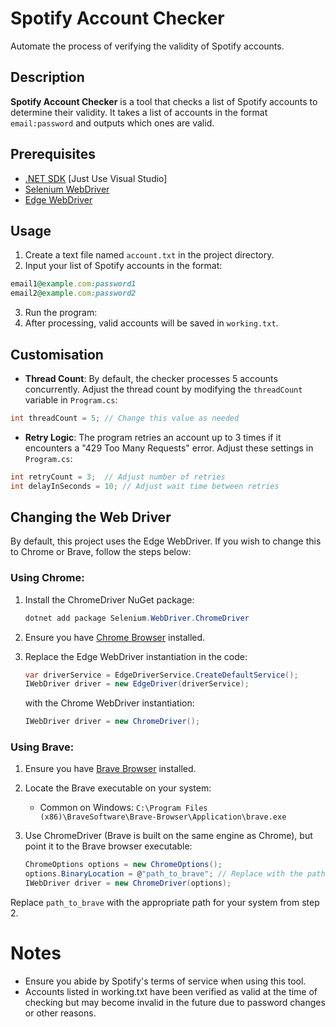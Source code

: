 # Spotify Account Checker

Automate the process of verifying the validity of Spotify accounts.

## Description

**Spotify Account Checker** is a tool that checks a list of Spotify accounts to determine their validity. It takes a list of accounts in the format `email:password` and outputs which ones are valid.

## Prerequisites

- [.NET SDK](https://dotnet.microsoft.com/download) [Just Use Visual Studio]
- [Selenium WebDriver](https://www.selenium.dev/documentation/en/webdriver/driver_requirements/)
- [Edge WebDriver](https://developer.microsoft.com/en-us/microsoft-edge/tools/webdriver/)

## Usage

1. Create a text file named `account.txt` in the project directory.
2. Input your list of Spotify accounts in the format:
```ruby
email1@example.com:password1
email2@example.com:password2
```
3. Run the program:
4. After processing, valid accounts will be saved in `working.txt`.

## Customisation

- **Thread Count**: By default, the checker processes 5 accounts concurrently. Adjust the thread count by modifying the `threadCount` variable in `Program.cs`:
```csharp
int threadCount = 5; // Change this value as needed
```
- **Retry Logic**: The program retries an account up to 3 times if it encounters a "429 Too Many Requests" error. Adjust these settings in `Program.cs`:
```csharp
int retryCount = 3;  // Adjust number of retries
int delayInSeconds = 10; // Adjust wait time between retries
```
## Changing the Web Driver

By default, this project uses the Edge WebDriver. If you wish to change this to Chrome or Brave, follow the steps below:

### Using Chrome:

1. Install the ChromeDriver NuGet package:
   ```csharp
   dotnet add package Selenium.WebDriver.ChromeDriver
   ```

2. Ensure you have [Chrome Browser](https://www.google.com/chrome/) installed.

3. Replace the Edge WebDriver instantiation in the code:
   ```csharp
   var driverService = EdgeDriverService.CreateDefaultService();
   IWebDriver driver = new EdgeDriver(driverService);
   ```

   with the Chrome WebDriver instantiation:

   ```csharp
   IWebDriver driver = new ChromeDriver();
   ```

### Using Brave:

1. Ensure you have [Brave Browser](https://brave.com/download/) installed.

2. Locate the Brave executable on your system:
   - Common on Windows: `C:\Program Files (x86)\BraveSoftware\Brave-Browser\Application\brave.exe`

3. Use ChromeDriver (Brave is built on the same engine as Chrome), but point it to the Brave browser executable:

   ```csharp
   ChromeOptions options = new ChromeOptions();
   options.BinaryLocation = @"path_to_brave"; // Replace with the path to your Brave executable
   IWebDriver driver = new ChromeDriver(options);
   ```

Replace `path_to_brave` with the appropriate path for your system from step 2.

# Notes
* Ensure you abide by Spotify's terms of service when using this tool.
* Accounts listed in working.txt have been verified as valid at the time of checking but may become invalid in the future due to password changes or other reasons.
